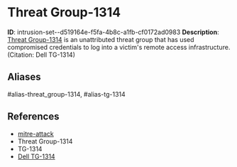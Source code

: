 # Threat Group-1314

**ID**: intrusion-set--d519164e-f5fa-4b8c-a1fb-cf0172ad0983
**Description**: [Threat Group-1314](https://attack.mitre.org/groups/G0028) is an unattributed threat group that has used compromised credentials to log into a victim's remote access infrastructure. (Citation: Dell TG-1314)

## Aliases
#alias-threat_group-1314, #alias-tg-1314

## References
- [mitre-attack](https://attack.mitre.org/groups/G0028)
- Threat Group-1314
- TG-1314
- [Dell TG-1314](http://www.secureworks.com/resources/blog/living-off-the-land/)
